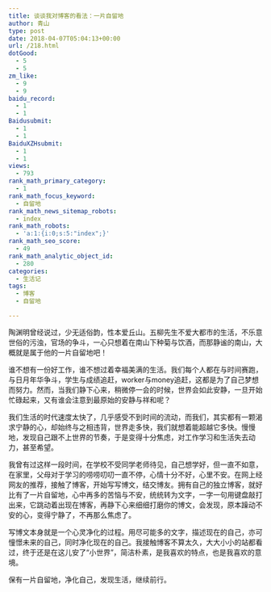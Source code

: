 ```yaml
---
title: 谈谈我对博客的看法：一片自留地
author: 青山
type: post
date: 2018-04-07T05:04:13+00:00
url: /218.html
dotGood:
  - 5
  - 5
zm_like:
  - 9
  - 9
baidu_record:
  - 1
  - 1
Baidusubmit:
  - 1
  - 1
BaiduXZHsubmit:
  - 1
  - 1
views:
  - 793
rank_math_primary_category:
  - 1
rank_math_focus_keyword:
  - 自留地
rank_math_news_sitemap_robots:
  - index
rank_math_robots:
  - 'a:1:{i:0;s:5:"index";}'
rank_math_seo_score:
  - 49
rank_math_analytic_object_id:
  - 280
categories:
  - 生活记
tags:
  - 博客
  - 自留地

---
```

陶渊明曾经说过，少无适俗韵，性本爱丘山。五柳先生不爱大都市的生活，不乐意世俗的污浊，官场的争斗，一心只想着在南山下种菊与饮酒，而那静谧的南山，大概就是属于他的一片自留地吧！

谁不想有一份好工作，谁不想过着幸福美满的生活。我们每个人都在与时间赛跑，与日月年华争斗，学生与成绩追赶，worker与money追赶，这都是为了自己梦想而努力。然而，当我们静下心来，稍微停一会的时候，世界会如此安静，一旦开始忙碌起来，又有谁会注意到最原始的安静与祥和呢？

我们生活的时代速度太快了，几乎感受不到时间的流动，而我们，其实都有一颗渴求宁静的心，却始终与之相违背，世界走多快，我们就想着能超越它多快。慢慢地，发现自己跟不上世界的节奏，于是变得十分焦虑，对工作学习和生活失去动力，甚至希望。

我曾有过这样一段时间，在学校不受同学老师待见，自己想学好，但一直不如意，在家里，父母对于学习的唠唠叨叨一直不停，心情十分不好，心里不安。在网上经网友的推荐，接触了博客，开始写写博文，结交博友。拥有自己的独立博客，就好比有了一片自留地，心中再多的苦恼与不安，统统转为文字，一字一句用键盘敲打出来，它跳动着出现在博客，再静下心来细细打磨你的博文，会发现，原本躁动不安的心，变得宁静了，不再那么焦虑了。

写博文本身就是一个心灵净化的过程。用尽可能多的文字，描述现在的自己，亦可憧憬未来的自己，同时净化现在的自己。我接触博客不算太久，大大小小的站都看过，终于还是在这儿安了“小世界”，简洁朴素，是我喜欢的特点，也是我喜欢的意境。

保有一片自留地，净化自己，发现生活，继续前行。